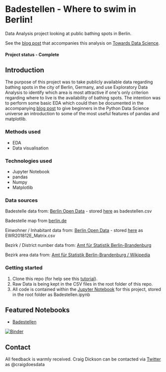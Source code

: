 # Badestellen - Where to swim in Berlin!
Data Analysis project looking at public bathing spots in Berlin.

See the [blog post](https://towardsdatascience.com/where-to-swim-in-berlin-4ed862633cd3) that accompanies this analysis on [Towards Data Science](https://towardsdatascience.com/where-to-swim-in-berlin-4ed862633cd3).

#### Project status - Complete

## Introduction
The purpose of this project was to take publicly available data regarding bathing spots in the city of Berlin, Germany, and use Exploratory Data Analysis to identify which area is most attractive if one's only criterion regarding where to live is the availability of bathing spots. The intention was to perform some basic EDA which could then be documented in the accompanying [blog post](https://towardsdatascience.com/where-to-swim-in-berlin-4ed862633cd3) to give beginners in the Python Data Science universe an introduction to some of the most useful features of pandas and matplotlib.

### Methods used
* EDA
* Data visualisation

### Technologies used
* Jupyter Notebook
* pandas
* Numpy
* Matplotlib


### Data sources
Badestelle data from: [Berlin Open Data](https://daten.berlin.de/datensaetze/liste-der-badestellen) - stored [here](https://github.com/thecraigd/Badestellen/blob/master/badestellen.csv) as badestellen.csv

Badestelle map from [berlin.de](https://www.berlin.de/lageso/gesundheit/gesundheitsschutz/badegewaesser/karte/)

Einwohner / Inhabitant data from: [Berlin Open Data](https://daten.berlin.de/datensaetze/einwohnerinnen-und-einwohner-berlin-lor-planungsr%C3%A4umen-am-31122018) - stored [here](https://github.com/thecraigd/Badestellen/blob/master/EWR201812E_Matrix.csv) as EWR201812E_Matrix.csv

Bezirk / District number data from: [Amt für Statistik Berlin-Brandenburg](https://www.statistik-berlin-brandenburg.de/regionalstatistiken/r-gesamt_neu.asp?Ptyp=410&Sageb=33000&creg=BBB&anzwer=8)

Bezirk area data from: [Amt für Statistik Berlin-Brandenburg / Wikipedia](https://de.wikipedia.org/wiki/Berlin#Stadtgliederung)


### Getting started

1. Clone this repo (for help see this [tutorial](https://help.github.com/articles/cloning-a-repository/)).
2. Raw Data is being kept in the CSV files in the root folder of this repo.
3. All code is contained within the [Jupyter Notebook](https://github.com/thecraigd/Badestellen/blob/master/Badestellen.ipynb) for this project, stored in the root folder as Badestellen.ipynb


## Featured Notebooks
* [Badestellen](https://github.com/thecraigd/Badestellen/blob/master/Badestellen.ipynb)

[![Binder](https://mybinder.org/badge_logo.svg)](https://mybinder.org/v2/gh/thecraigd/Badestellen/master)


## Contact
All feedback is warmly received. Craig Dickson can be contacted via [Twitter](https://twitter.com/craigdoesdata) as @craigdoesdata
